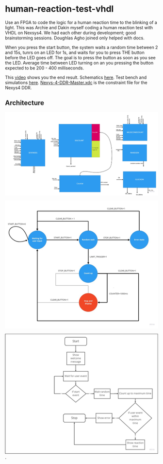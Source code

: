 # human-reaction-test-vhdl
Use an FPGA to code the logic for a human reaction time to the blinking of a light. This was Archie and Dakin myself coding a human reaction test with VHDL on Nexsys4. We had each other during development; good brainstorming sessions. Doughlas Agho joined only helped with docs.

When you press the start button, the system waits a random time between 2 and 15s, tunrs on an LED for 1s, and waits for you to press THE button before the LED goes off. The goal is to press the button as soon as you see the LED. Average time between LED turning on an you pressing the button expected to be 200 - 400 milliseconds.

This [video](demo/vhdl-demo.mp4) shows you the end result. Schematics [here](rtl_schematic.pdf). Test bench and simulations [here](./Schematics/). [Nexys-4-DDR-Master.xdc](./Nexys-4-DDR-Master.xdc) is the constraint file for the Nexys4 DDR.

## Architecture
![Block diagram](demo/components.jpg)

![State diagram](demo/state-diagram.jpg)

![Flow chart](demo/flow-chart.jpg).


